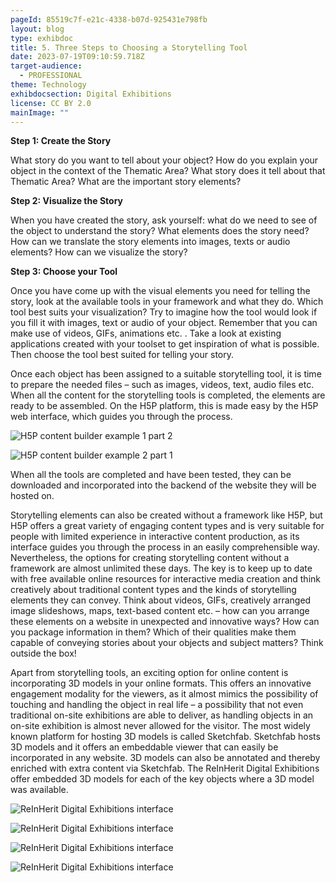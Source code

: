 ```yaml
---
pageId: 85519c7f-e21c-4338-b07d-925431e798fb
layout: blog
type: exhibdoc
title: 5. Three Steps to Choosing a Storytelling Tool
date: 2023-07-19T09:10:59.718Z
target-audience:
  - PROFESSIONAL
theme: Technology
exhibdocsection: Digital Exhibitions
license: CC BY 2.0
mainImage: ""
---
```

**Step 1: Create the Story**

What story do you want to tell about your object? How do you explain your object in the context of the Thematic Area? What story does it tell about that Thematic Area? What are the important story elements?

**Step 2: Visualize the Story**

When you have created the story, ask yourself: what do we need to see of the object to understand the story? What elements does the story need? How can we translate the story elements into images, texts or audio elements? How can we visualize the story?

**Step 3: Choose your Tool**

Once you have come up with the visual elements you need for telling the story, look at the available tools in your framework and what they do. Which tool best suits your visualization? Try to imagine how the tool would look if you fill it with images, text or audio of your object. Remember that you can make use of videos, GIFs, animations etc. . Take a look at existing applications created with your toolset to get inspiration of what is possible. Then choose the tool best suited for telling your story.

Once each object has been assigned to a suitable storytelling tool, it is time to prepare the needed files – such as images, videos, text, audio files etc. When all the content for the storytelling tools is completed, the elements are ready to be assembled. On the H5P platform, this is made easy by the H5P web interface, which guides you through the process.

![H5P content builder example 1 part 2](https://ucarecdn.com/6fbf9666-72f8-4373-9e40-d6645a9051d2/)

![H5P content builder example 2 part 1](https://ucarecdn.com/e8530a45-cbb1-431f-a825-f1ea552c56a8/)

When all the tools are completed and have been tested, they can be downloaded and incorporated into the backend of the website they will be hosted on. 

Storytelling elements can also be created without a framework like H5P, but H5P offers a great variety of engaging content types and is very suitable for people with limited experience in interactive content production, as its interface guides you through the process in an easily comprehensible way.\
Nevertheless, the options for creating storytelling content without a framework are almost unlimited these days. The key is to keep up to date with free available online resources for interactive media creation and think creatively about traditional content types and the kinds of storytelling elements they can convey. Think about videos, GIFs, creatively arranged image slideshows, maps, text-based content etc. – how can you arrange these elements on a website in unexpected and innovative ways? How can you package information in them? Which of their qualities make them capable of conveying stories about your objects and subject matters? Think outside the box!

Apart from storytelling tools, an exciting option for online content is incorporating 3D models in your online formats. This offers an innovative engagement modality for the viewers, as it almost mimics the possibility of touching and handling the object in real life – a possibility that not even traditional on-site exhibitions are able to deliver, as handling objects in an on-site exhibition is almost never allowed for the visitor. The most widely known platform for hosting 3D models is called Sketchfab. Sketchfab hosts 3D models and it offers an embeddable viewer that can easily be incorporated in any website. 3D models can also be annotated and thereby enriched with extra content via Sketchfab. The ReInHerit Digital Exhibitions offer embedded 3D models for each of the key objects where a 3D model was available. 

![ReInHerit Digital Exhibitions interface](https://ucarecdn.com/29a89c38-e01d-483b-8b7c-5bd4ac436158/)

![ReInHerit Digital Exhibitions interface](https://ucarecdn.com/128ca1fc-6014-43b7-86d7-ba2e4019b45e/)

![ReInHerit Digital Exhibitions interface](https://ucarecdn.com/b81d925d-888c-4708-bd89-79bbb6e4437b/)

![ReInHerit Digital Exhibitions interface](https://ucarecdn.com/65ba6b5d-9227-4ca7-81cf-53661714af39/)